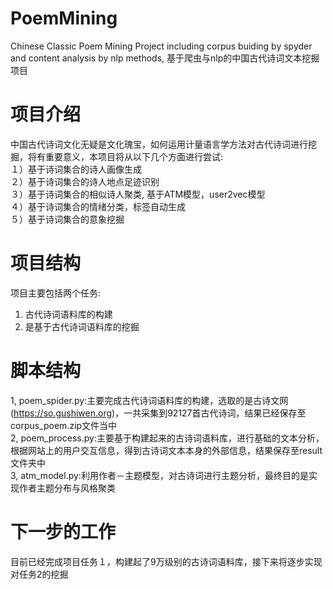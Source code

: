 # PoemMining
Chinese Classic Poem Mining Project including corpus buiding by spyder and content analysis by nlp methods, 基于爬虫与nlp的中国古代诗词文本挖掘项目

# 项目介绍
中国古代诗词文化无疑是文化瑰宝，如何运用计量语言学方法对古代诗词进行挖掘，将有重要意义，本项目将从以下几个方面进行尝试:  
１）基于诗词集合的诗人画像生成  
２）基于诗词集合的诗人地点足迹识别  
３）基于诗词集合的相似诗人聚类,  基于ATM模型，user2vec模型  
４）基于诗词集合的情绪分类，标签自动生成  
５）基于诗词集合的意象挖掘  

# 项目结构
项目主要包括两个任务:    
1) 古代诗词语料库的构建     
2) 是基于古代诗词语料库的挖掘  

# 脚本结构
1, poem_spider.py:主要完成古代诗词语料库的构建，选取的是古诗文网 (https://so.gushiwen.org)，一共采集到92127首古代诗词，结果已经保存至corpus_poem.zip文件当中  
2, poem_process.py:主要基于构建起来的古诗词语料库，进行基础的文本分析，根据网站上的用户交互信息，得到古诗词文本本身的外部信息，结果保存至result文件夹中  
3, atm_model.py:利用作者－主题模型，对古诗词进行主题分析，最终目的是实现作者主题分布与风格聚类  

# 下一步的工作  
目前已经完成项目任务１，构建起了9万级别的古诗词语料库，接下来将逐步实现对任务2的挖掘  
